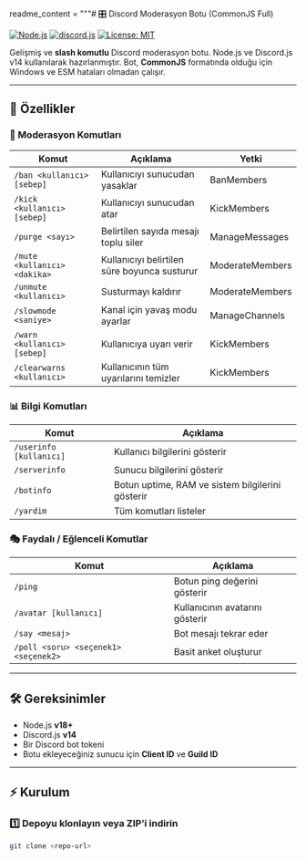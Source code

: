 readme_content = """# 🎛️ Discord Moderasyon Botu (CommonJS Full)

[![Node.js](https://img.shields.io/badge/Node.js-v18+-brightgreen?logo=node.js)](https://nodejs.org/)
[![discord.js](https://img.shields.io/badge/discord.js-v14-blue?logo=discord)](https://discord.js.org/)
[![License: MIT](https://img.shields.io/badge/License-MIT-yellow.svg)](https://opensource.org/licenses/MIT)

Gelişmiş ve **slash komutlu** Discord moderasyon botu. Node.js ve Discord.js v14 kullanılarak hazırlanmıştır. Bot, **CommonJS** formatında olduğu için Windows ve ESM hataları olmadan çalışır.

---

## 🚀 Özellikler

### 🔨 Moderasyon Komutları

| Komut | Açıklama | Yetki |
|-------|----------|-------|
| `/ban <kullanıcı> [sebep]` | Kullanıcıyı sunucudan yasaklar | BanMembers |
| `/kick <kullanıcı> [sebep]` | Kullanıcıyı sunucudan atar | KickMembers |
| `/purge <sayı>` | Belirtilen sayıda mesajı toplu siler | ManageMessages |
| `/mute <kullanıcı> <dakika>` | Kullanıcıyı belirtilen süre boyunca susturur | ModerateMembers |
| `/unmute <kullanıcı>` | Susturmayı kaldırır | ModerateMembers |
| `/slowmode <saniye>` | Kanal için yavaş modu ayarlar | ManageChannels |
| `/warn <kullanıcı> [sebep]` | Kullanıcıya uyarı verir | KickMembers |
| `/clearwarns <kullanıcı>` | Kullanıcının tüm uyarılarını temizler | KickMembers |

### 📊 Bilgi Komutları

| Komut | Açıklama |
|-------|----------|
| `/userinfo [kullanıcı]` | Kullanıcı bilgilerini gösterir |
| `/serverinfo` | Sunucu bilgilerini gösterir |
| `/botinfo` | Botun uptime, RAM ve sistem bilgilerini gösterir |
| `/yardim` | Tüm komutları listeler |

### 🎭 Faydalı / Eğlenceli Komutlar

| Komut | Açıklama |
|-------|----------|
| `/ping` | Botun ping değerini gösterir |
| `/avatar [kullanıcı]` | Kullanıcının avatarını gösterir |
| `/say <mesaj>` | Bot mesajı tekrar eder |
| `/poll <soru> <seçenek1> <seçenek2>` | Basit anket oluşturur |

---

## 🛠️ Gereksinimler

- Node.js **v18+**  
- Discord.js **v14**  
- Bir Discord bot tokeni  
- Botu ekleyeceğiniz sunucu için **Client ID** ve **Guild ID**  

---

## ⚡ Kurulum

### 1️⃣ Depoyu klonlayın veya ZIP’i indirin

```bash
git clone <repo-url>
